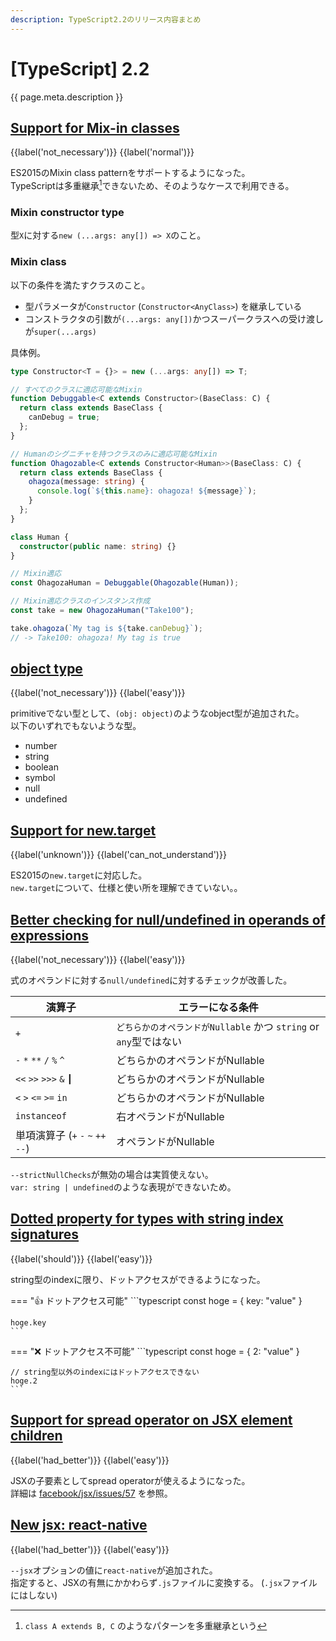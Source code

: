 ```yaml
---
description: TypeScript2.2のリリース内容まとめ
---
```


# [TypeScript] 2.2

{{ page.meta.description }}


## [Support for Mix-in classes]

[Support for Mix-in classes]: https://www.typescriptlang.org/docs/handbook/release-notes/typescript-2-2.html

{{label('not_necessary')}} {{label('normal')}} 

ES2015のMixin class patternをサポートするようになった。  
TypeScriptは多重継承[^多重継承]できないため、そのようなケースで利用できる。

[^多重継承]: `class A extends B, C` のようなパターンを多重継承という

### Mixin constructor type

型`X`に対する`new (...args: any[]) => X`のこと。

### Mixin class

以下の条件を満たすクラスのこと。

* 型パラメータが`Constructor` (`Constructor<AnyClass>`) を継承している
* コンストラクタの引数が`(...args: any[])`かつスーパークラスへの受け渡しが`super(...args)`

具体例。

```typescript
type Constructor<T = {}> = new (...args: any[]) => T;

// すべてのクラスに適応可能なMixin
function Debuggable<C extends Constructor>(BaseClass: C) {
  return class extends BaseClass {
    canDebug = true;
  };
}

// Humanのシグニチャを持つクラスのみに適応可能なMixin
function Ohagozable<C extends Constructor<Human>>(BaseClass: C) {
  return class extends BaseClass {
    ohagoza(message: string) {
      console.log(`${this.name}: ohagoza! ${message}`);
    }
  };
}

class Human {
  constructor(public name: string) {}
}

// Mixin適応
const OhagozaHuman = Debuggable(Ohagozable(Human));

// Mixin適応クラスのインスタンス作成
const take = new OhagozaHuman("Take100");

take.ohagoza(`My tag is ${take.canDebug}`);
// -> Take100: ohagoza! My tag is true
```

## [object type]

[object type]: https://www.typescriptlang.org/docs/handbook/release-notes/typescript-2-2.html#object-type

{{label('not_necessary')}} {{label('easy')}} 

primitiveでない型として、`(obj: object)`のようなobject型が追加された。  
以下のいずれでもないような型。

* number
* string
* boolean
* symbol
* null
* undefined

## [Support for new.target]

[Support for new.target]: https://www.typescriptlang.org/docs/handbook/release-notes/typescript-2-2.html#support-for-newtarget

{{label('unknown')}} {{label('can_not_understand')}} 

ES2015の`new.target`に対応した。  
`new.target`について、仕様と使い所を理解できていない。。

## [Better checking for null/undefined in operands of expressions]

[Better checking for null/undefined in operands of expressions]: https://www.typescriptlang.org/docs/handbook/release-notes/typescript-2-2.html#better-checking-for-nullundefined-in-operands-of-expressions

{{label('not_necessary')}} {{label('easy')}} 

式のオペランドに対する`null/undefined`に対するチェックが改善した。  

| 演算子                                            | エラーになる条件                                                  |
| ------------------------------------------------- | ----------------------------------------------------------------- |
| `+`                                               | `どちらかのオペランドがNullable` かつ `string` or `any`型ではない |
| `-` `*` `**` `/` `%` `^`                          | どちらかのオペランドがNullable                                    |
| `<<` `>>` `>>>` `&` `┃`                          | どちらかのオペランドがNullable                                    |
| `<` `>` `<=` `>=` `in`                            | どちらかのオペランドがNullable                                    |
| `instanceof`                                      | 右オペランドがNullable                                            |
| 単項演算子 (`+` `-` `~` `++` `--`)                | オペランドがNullable                                              |

`--strictNullChecks`が無効の場合は実質使えない。  
`var: string | undefined`のような表現ができないため。

## [Dotted property for types with string index signatures]

[Dotted property for types with string index signatures]: https://www.typescriptlang.org/docs/handbook/release-notes/typescript-2-2.html#dotted-property-for-types-with-string-index-signatures

{{label('should')}} {{label('easy')}} 

string型のindexに限り、ドットアクセスができるようになった。

=== "👍 ドットアクセス可能"
    ```typescript
    const hoge = {
      key: "value"
    }

    hoge.key
    ```

=== "❌ ドットアクセス不可能"
    ```typescript
    const hoge = {
      2: "value"
    }

    // string型以外のindexにはドットアクセスできない
    hoge.2
    ```

## [Support for spread operator on JSX element children]

[Support for spread operator on JSX element children]: https://www.typescriptlang.org/docs/handbook/release-notes/typescript-2-2.html#support-for-spread-operator-on-jsx-element-children

{{label('had_better')}} {{label('easy')}} 

JSXの子要素としてspread operatorが使えるようになった。  
詳細は [facebook/jsx/issues/57](https://github.com/facebook/jsx/issues/57) を参照。

## [New jsx: react-native]

[New jsx: react-native]: https://www.typescriptlang.org/docs/handbook/release-notes/typescript-2-2.html#new-jsx-react-native

{{label('had_better')}} {{label('easy')}} 

`--jsx`オプションの値に`react-native`が追加された。  
指定すると、JSXの有無にかかわらず`.js`ファイルに変換する。 (`.jsx`ファイルにはしない)
